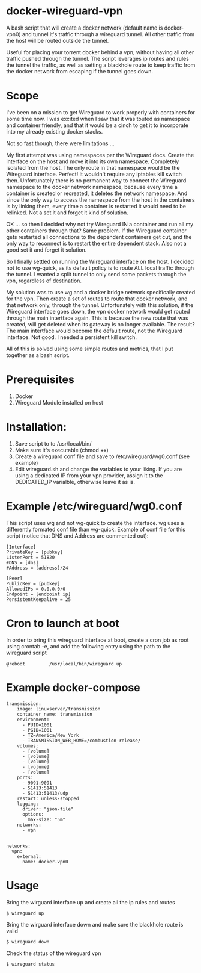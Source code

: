# docker-wireguard-vpn

A bash script that will create a docker network (default name is docker-vpn0) and tunnel it's traffic through a wireguard tunnel. All other traffic from the host will be routed outside the tunnel. 

Useful for placing your torrent docker behind a vpn, without having all other traffic pushed through the tunnel. The script leverages ip routes and rules the tunnel the traffic, as well as setting a blackhole route to keep traffic from the docker network from escaping if the tunnel goes down.

# Scope

I've been on a mission to get Wireguard to work properly with containers for some time now. I was excited when I saw that it was touted as namespace and container friendly, and that it would be a cinch to get it to incorporate into my already existing docker stacks.

Not so fast though, there were limitations ...

My first attempt was using namespaces per the Wireguard docs. Create the interface on the host and move it into its own namespace. Completely isolated from the host. The only route in that namespace would be the Wireguard interface. Perfect! It wouldn't require any iptables kill switch then. Unfortunately there is no permanent way to connect the Wireguard namespace to the docker network namespace, because every time a container is created or recreated, it deletes the network namespace. And since the only way to access the namespace from the host in the containers is by linking them, every time a container is restarted it would need to be relinked. Not a set it and forget it kind of solution.

OK ... so then I decided why not try Wireguard IN a container and run all my other containers through that? Same problem. If the Wireguard container gets restarted all connections to the dependent containers get cut, and the only way to reconnect is to restart the entire dependent stack. Also not a good set it and forget it solution.

So I finally settled on running the Wireguard interface on the host. I decided not to use wg-quick, as its default policy is to route ALL local traffic through the tunnel. I wanted a split tunnel to only send some packets through the vpn, regardless of destination.

My solution was to use wg and a docker bridge network specifically created for the vpn. Then create a set of routes to route that docker network, and that network only, through the tunnel. Unfortunately with this solution, if the Wireguard interface goes down, the vpn docker network would get routed through the main intertface again. This is because the new route that was created, will get deleted when its gateway is no longer available. The result? The main intertface would become the default route, not the Wireguard interface. Not good. I needed a persistent kill switch. 

All of this is solved using some simple routes and metrics, that I put together as a bash script.


# Prerequisites 
1. Docker
2. Wireguard Module installed on host

# Installation:
1. Save script to to /usr/local/bin/
2. Make sure it's executable (chmod +x)
3. Create a wireguard conf file and save to /etc/wireguard/wg0.conf (see example)
4. Edit wireguard.sh and change the variables to your liking. If you are using a dedicated IP from your vpn provider, assign it to the DEDICATED_IP varialble, otherwise leave it as is. 

# Example /etc/wireguard/wg0.conf

This script uses wg and not wg-quick to create the interface. wg uses a differently formated conf file than wg-quick.
Example of conf file for this script (notice that DNS and Address are commented out):
```
[Interface]
PrivateKey = [pubkey]
ListenPort = 51820
#DNS = [dns]
#Address = [address]/24

[Peer]
PublicKey = [pubkey]
AllowedIPs = 0.0.0.0/0
Endpoint = [endpoint ip]
PersistentKeepalive = 25
```
# Cron to launch at boot

In order to bring this wireguard interface at boot, create a cron job as root using crontab -e, and add the following entry using the path to the wireguard script
```
@reboot         /usr/local/bin/wireguard up
```

# Example docker-compose
```
transmission:
    image: linuxserver/transmission
    container_name: transmission
    environment:
      - PUID=1001
      - PGID=1001
      - TZ=America/New_York
      - TRANSMISSION_WEB_HOME=/combustion-release/
    volumes:
      - [volume]
      - [volume]
      - [volume]
      - [volume]      
      - [volume]
    ports:
      - 9091:9091
      - 51413:51413
      - 51413:51413/udp
    restart: unless-stopped
    logging:
      driver: "json-file"
      options:
        max-size: "5m"
    networks:
      - vpn
           

networks:
  vpn:
    external:
      name: docker-vpn0
```
# Usage
Bring the wirguard interface up and create all the ip rules and routes
```
$ wireguard up
```
Bring the wirguard interface down and make sure the blackhole route is valid
```
$ wireguard down
```
Check the status of the wireguard vpn
```
$ wireguard status
```
